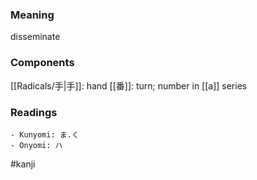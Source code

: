 ### Meaning

disseminate

### Components

[[Radicals/手|手]]: hand [[番]]: turn; number in [[a]] series

### Readings

```
- Kunyomi: ま.く
- Onyomi: ハ
```

#kanji